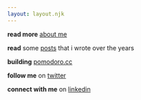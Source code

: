 ```yaml
---
layout: layout.njk
---
```


**read more** [about me](/about)

**read** some [posts](/posts) that i wrote over the years

**building** [pomodoro.cc](https://pomodoro.cc)

<!-- distilling customer feedback at [wonderflow](https://wonderflow.co) -->

**follow me** on [twitter](https://twitter.com/christian_fei)

**connect with me** on [linkedin](https://www.linkedin.com/in/christian-fei-6b72b5123/)
